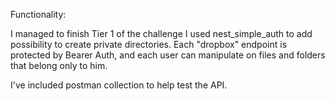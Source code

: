 Functionality:

I managed to finish Tier 1 of the challenge
I used nest_simple_auth to add possibility to create private directories.
Each "dropbox" endpoint is protected by Bearer Auth, and each user can manipulate on files and folders that belong only to him.

I've included postman collection to help test the API.
